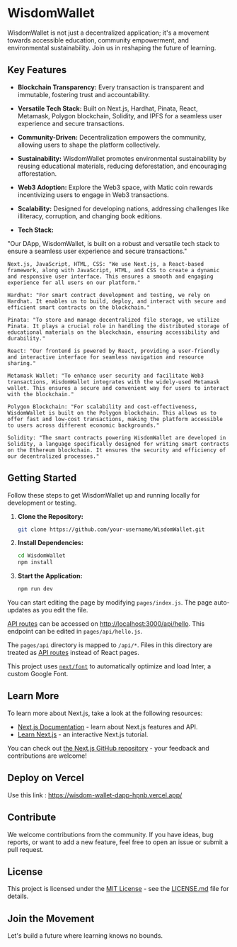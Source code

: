 # WisdomWallet

WisdomWallet is not just a decentralized application; it's a movement towards accessible education, community empowerment, and environmental sustainability. Join us in reshaping the future of learning.

## Key Features

- **Blockchain Transparency:** Every transaction is transparent and immutable, fostering trust and accountability.
  
- **Versatile Tech Stack:** Built on Next.js, Hardhat, Pinata, React, Metamask, Polygon blockchain, Solidity, and IPFS for a seamless user experience and secure transactions.

- **Community-Driven:** Decentralization empowers the community, allowing users to shape the platform collectively.

- **Sustainability:** WisdomWallet promotes environmental sustainability by reusing educational materials, reducing deforestation, and encouraging afforestation.

- **Web3 Adoption:** Explore the Web3 space, with Matic coin rewards incentivizing users to engage in Web3 transactions.

- **Scalability:** Designed for developing nations, addressing challenges like illiteracy, corruption, and changing book editions.

- **Tech Stack:**

"Our DApp, WisdomWallet, is built on a robust and versatile tech stack to ensure a seamless user experience and secure transactions."

    Next.js, JavaScript, HTML, CSS: "We use Next.js, a React-based framework, along with JavaScript, HTML, and CSS to create a dynamic and responsive user interface. This ensures a smooth and engaging experience for all users on our platform."

    Hardhat: "For smart contract development and testing, we rely on Hardhat. It enables us to build, deploy, and interact with secure and efficient smart contracts on the blockchain."

    Pinata: "To store and manage decentralized file storage, we utilize Pinata. It plays a crucial role in handling the distributed storage of educational materials on the blockchain, ensuring accessibility and durability."

    React: "Our frontend is powered by React, providing a user-friendly and interactive interface for seamless navigation and resource sharing."

    Metamask Wallet: "To enhance user security and facilitate Web3 transactions, WisdomWallet integrates with the widely-used Metamask wallet. This ensures a secure and convenient way for users to interact with the blockchain."

    Polygon Blockchain: "For scalability and cost-effectiveness, WisdomWallet is built on the Polygon blockchain. This allows us to offer fast and low-cost transactions, making the platform accessible to users across different economic backgrounds."

    Solidity: "The smart contracts powering WisdomWallet are developed in Solidity, a language specifically designed for writing smart contracts on the Ethereum blockchain. It ensures the security and efficiency of our decentralized processes."

## Getting Started

Follow these steps to get WisdomWallet up and running locally for development or testing.

1. **Clone the Repository:**
   ```bash
   git clone https://github.com/your-username/WisdomWallet.git
   ```

2. **Install Dependencies:**
   ```bash
   cd WisdomWallet
   npm install
   ```

3. **Start the Application:**
   ```bash
   npm run dev
   ```

   

You can start editing the page by modifying `pages/index.js`. The page auto-updates as you edit the file.

[API routes](https://nextjs.org/docs/api-routes/introduction) can be accessed on [http://localhost:3000/api/hello](http://localhost:3000/api/hello). This endpoint can be edited in `pages/api/hello.js`.

The `pages/api` directory is mapped to `/api/*`. Files in this directory are treated as [API routes](https://nextjs.org/docs/api-routes/introduction) instead of React pages.

This project uses [`next/font`](https://nextjs.org/docs/basic-features/font-optimization) to automatically optimize and load Inter, a custom Google Font.


## Learn More

To learn more about Next.js, take a look at the following resources:

- [Next.js Documentation](https://nextjs.org/docs) - learn about Next.js features and API.
- [Learn Next.js](https://nextjs.org/learn) - an interactive Next.js tutorial.

You can check out [the Next.js GitHub repository](https://github.com/vercel/next.js/) - your feedback and contributions are welcome!

## Deploy on Vercel

Use this link : https://wisdom-wallet-dapp-hpnb.vercel.app/

## Contribute

We welcome contributions from the community. If you have ideas, bug reports, or want to add a new feature, feel free to open an issue or submit a pull request.

## License

This project is licensed under the [MIT License](LICENSE.md) - see the [LICENSE.md](LICENSE.md) file for details.

## Join the Movement


Let's build a future where learning knows no bounds.
